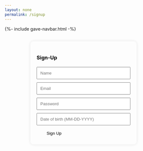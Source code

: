 ```yaml
---
layout: none
permalink: /signup
---
```


{%- include gave-navbar.html -%}

<style>
.container {
    display: flex;
    justify-content: center;
    align-items: center;
    color: black;
    
    .card {
        width: 300px;
        padding: 20px;
        border-radius: 10px;
        box-shadow: 0px 0px 10px rgba(0, 0, 0, 0.1);
        animation: fade1 5s ease infinite; // change here
    }
    
    h3 {
        margin-bottom: 20px;
    }

    .input {
        width: 100%;
        padding: 10px;
        margin-bottom: 10px;
    }
}

.signUpButton {
    padding: .5rem 2rem;
    color: var(--white) !important;
    background-color: var(--primary-color);
    border-radius: 5px;
    border: none;
}

.signUpButton:hover {
    background-color: var(--primary-color-dark);
}
</style>

<br>

<div class="container">
    <div class="card">
        <h3>Sign-Up</h3>
        <div class="Name">
            <input id="signUpNameInput" class="input" placeholder="Name">
        </div>
        <div class="Email">
            <input id="signUpEmailInput" class="input" placeholder="Email">
        </div>
        <div class="Password">
            <input id="signUpPasswordInput" type="password" class="input" placeholder="Password">
        </div>
        <div class="Dob">
            <input id="signUpDobInput" class="input" placeholder="Date of birth (MM-DD-YYYY)">
        </div>
        <div class="Buttons">
            <button class="signUpButton" onclick="signup_user()">Sign Up</button>
        </div>
    </div>
</div>

<script>
function signup_user() {
        var requestOptions = {
            method: 'POST',
            mode: 'cors',
            cache: 'no-cache'
        };

        let fetchName = document.getElementById("signUpNameInput").value;
        let fetchEmail = document.getElementById("signUpEmailInput").value;
        let fetchPassword = document.getElementById("signUpPasswordInput").value;
        let fetchDob = document.getElementById("signUpDobInput").value;

        //let requestURL = `http://localhost:8013/api/person/post?email=${fetchEmail}&password=${fetchPassword}&name=${fetchName}&dob=${fetchDob}`;

        let requestURL = `http://wsw.stu.nighthawkcodingsociety.com/api/person/post?email=${fetchEmail}&password=${fetchPassword}&name=${fetchName}&dob=${fetchDob}`;
        console.log(requestURL)

        fetch(requestURL, requestOptions)
        .then(response => {
                if (!response.ok) {
                    return response.text().then(errorMsg => {
                        alert('Error: ' + errorMsg);
                    });
                }
                // Success!!!
                alert("Signup Complete, proceed to login");
                window.location.href = "{{ site.baseurl }}/login";
                // Redirect to Database location
            })
            .catch(error => {
                alert('An unexpected error occurred: ' + error.message);
            });
    }
</script>